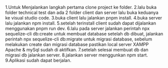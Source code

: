 1.Untuk Menjalankan langkah pertama clone project ke folder.
2.lalu buka folder technical test dan ada 2 folder client dan server lalu buka keduanya ke visual studio code.
3.buka client lalu jalankan pnpm install.
4.buka server lalu jalankan npm install.
5.setelah terinstall client sudah dapat dijalankan menggunakan pnpm run dev.
6.lalu pada server jalankan perintah npx sequelize-cli db:create untuk membuat database setelah db dibuat, 
jalankan perintah npx sequelize-cli db:migrate untuk migrasi database,
sebelum melakukan create dan migrasi database pastikan local server XAMPP Apache & mySql sudah di aktifkan.
7.setelah selesai membuat db dan migrasi db jalankan server.
8.jalankan server menggunkan npm start.
9.Aplikasi sudah dapat berjalan.
